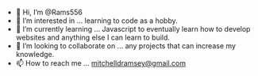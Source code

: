 - 👋 Hi, I’m @Rams556
- 👀 I’m interested in ... learning to code as a hobby. 
- 🌱 I’m currently learning ... Javascript to eventually learn how to develop websites and anything else I can learn to build. 
- 💞️ I’m looking to collaborate on ... any projects that can increase my knowledge. 
- 📫 How to reach me ... mitchelldramsey@gmail.com

<!---
Rams556/Rams556 is a ✨ special ✨ repository because its `README.md` (this file) appears on your GitHub profile.
You can click the Preview link to take a look at your changes.
--->

